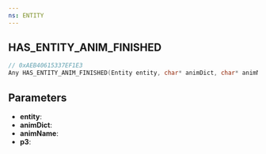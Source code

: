 ```yaml
---
ns: ENTITY
---
```

## HAS_ENTITY_ANIM_FINISHED

```c
// 0xAEB40615337EF1E3
Any HAS_ENTITY_ANIM_FINISHED(Entity entity, char* animDict, char* animName, int p3);
```

## Parameters
* **entity**:
* **animDict**:
* **animName**:
* **p3**:

